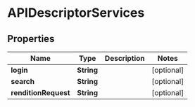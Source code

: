 

# APIDescriptorServices


## Properties

| Name | Type | Description | Notes |
|------------ | ------------- | ------------- | -------------|
|**login** | **String** |  |  [optional] |
|**search** | **String** |  |  [optional] |
|**renditionRequest** | **String** |  |  [optional] |



